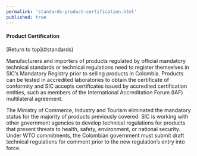 ```yaml
--- 
permalink: 'standards-product-certification.html' 
published: true 
---
```

<h4 id="standards-product-certification">Product Certification</h4> [Return to top](#standards)

Manufacturers and importers of products regulated by official mandatory technical standards or technical regulations need to register themselves in SIC’s Mandatory Registry prior to selling products in Colombia. Products can be tested in accredited laboratories to obtain the certificate of conformity and SIC accepts certificates issued by accredited certification entities, such as members of the International Accreditation Forum (IAF) multilateral agreement.

The Ministry of Commerce, Industry and Tourism eliminated the mandatory status for the majority of products previously covered. SIC is working with other government agencies to develop technical regulations for products that present threats to health, safety, environment, or national security. Under WTO commitments, the Colombian government must submit draft technical regulations for comment prior to the new regulation’s entry into force.

